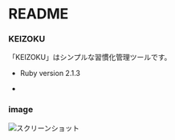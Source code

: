 # README

### KEIZOKU

「KEIZOKU」はシンプルな習慣化管理ツールです。

* Ruby version 2.1.3

* [heroku]: http://keizoku.herokuapp.com "heroku"

### image

![スクリーンショット]()

